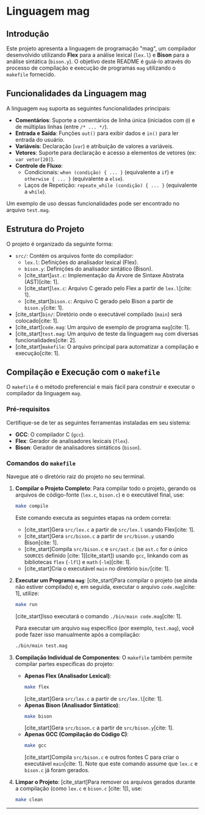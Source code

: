 # Linguagem mag

## Introdução

Este projeto apresenta a linguagem de programação "mag", um compilador desenvolvido utilizando **Flex** para a análise lexical (`lex.l`) e **Bison** para a análise sintática (`bison.y`). O objetivo deste README é guiá-lo através do processo de compilação e execução de programas `mag` utilizando o `makefile` fornecido.

## Funcionalidades da Linguagem mag

A linguagem `mag` suporta as seguintes funcionalidades principais:

* **Comentários**: Suporte a comentários de linha única (iniciados com `@`) e de múltiplas linhas (entre `/* ... */`).
* **Entrada e Saída**: Funções `out()` para exibir dados e `in()` para ler entrada do usuário.
* **Variáveis**: Declaração (`var`) e atribuição de valores a variáveis.
* **Vetores**: Suporte para declaração e acesso a elementos de vetores (ex: `var vetor[20]`).
* **Controle de Fluxo**:
    * Condicionais: `when (condição) { ... }` (equivalente a `if`) e `otherwise { ... }` (equivalente a `else`).
    * Laços de Repetição: `repeate_while (condição) { ... }` (equivalente a `while`).

Um exemplo de uso dessas funcionalidades pode ser encontrado no arquivo `test.mag`.

## Estrutura do Projeto

O projeto é organizado da seguinte forma:

* `src/`: Contém os arquivos fonte do compilador:
    * `lex.l`: Definições do analisador lexical (Flex).
    * `bison.y`: Definições do analisador sintático (Bison).
    * [cite_start]`ast.c`: Implementação da Árvore de Sintaxe Abstrata (AST)[cite: 1].
    * [cite_start]`lex.c`: Arquivo C gerado pelo Flex a partir de `lex.l`[cite: 1].
    * [cite_start]`bison.c`: Arquivo C gerado pelo Bison a partir de `bison.y`[cite: 1].
* [cite_start]`bin/`: Diretório onde o executável compilado (`main`) será colocado[cite: 1].
* [cite_start]`code.mag`: Um arquivo de exemplo de programa `mag`[cite: 1].
* [cite_start]`test.mag`: Um arquivo de teste da linguagem `mag` com diversas funcionalidades[cite: 2].
* [cite_start]`makefile`: O arquivo principal para automatizar a compilação e execução[cite: 1].

## Compilação e Execução com o `makefile`

O `makefile` é o método preferencial e mais fácil para construir e executar o compilador da linguagem `mag`.

### Pré-requisitos

Certifique-se de ter as seguintes ferramentas instaladas em seu sistema:

* **GCC**: O compilador C (`gcc`).
* **Flex**: Gerador de analisadores lexicais (`flex`).
* **Bison**: Gerador de analisadores sintáticos (`bison`).

### Comandos do `makefile`

Navegue até o diretório raiz do projeto no seu terminal.

1.  **Compilar o Projeto Completo**:
    Para compilar todo o projeto, gerando os arquivos de código-fonte (`lex.c`, `bison.c`) e o executável final, use:
    ```bash
    make compile
    ```
    Este comando executa as seguintes etapas na ordem correta:
    * [cite_start]Gera `src/lex.c` a partir de `src/lex.l` usando Flex[cite: 1].
    * [cite_start]Gera `src/bison.c` a partir de `src/bison.y` usando Bison[cite: 1].
    * [cite_start]Compila `src/bison.c` e `src/ast.c` (se `ast.c` for o único `SOURCES` definido [cite: 1][cite_start]) usando `gcc`, linkando com as bibliotecas `flex` (`-lfl`) e `math` (`-lm`)[cite: 1].
    * [cite_start]Cria o executável `main` no diretório `bin/`[cite: 1].

2.  **Executar um Programa `mag`**:
    [cite_start]Para compilar o projeto (se ainda não estiver compilado) e, em seguida, executar o arquivo `code.mag`[cite: 1], utilize:
    ```bash
    make run
    ```
    [cite_start]Isso executará o comando `./bin/main code.mag`[cite: 1].

    Para executar um arquivo `mag` específico (por exemplo, `test.mag`), você pode fazer isso manualmente após a compilação:
    ```bash
    ./bin/main test.mag
    ```

3.  **Compilação Individual de Componentes**:
    O `makefile` também permite compilar partes específicas do projeto:
    * **Apenas Flex (Analisador Lexical)**:
        ```bash
        make flex
        ```
        [cite_start]Gera `src/lex.c` a partir de `src/lex.l`[cite: 1].
    * **Apenas Bison (Analisador Sintático)**:
        ```bash
        make bison
        ```
        [cite_start]Gera `src/bison.c` a partir de `src/bison.y`[cite: 1].
    * **Apenas GCC (Compilação do Código C)**:
        ```bash
        make gcc
        ```
        [cite_start]Compila `src/bison.c` e outros fontes C para criar o executável `main`[cite: 1]. Note que este comando assume que `lex.c` e `bison.c` já foram gerados.

4.  **Limpar o Projeto**:
    [cite_start]Para remover os arquivos gerados durante a compilação (como `lex.c` e `bison.c` [cite: 1]), use:
    ```bash
    make clean
    ```

---
